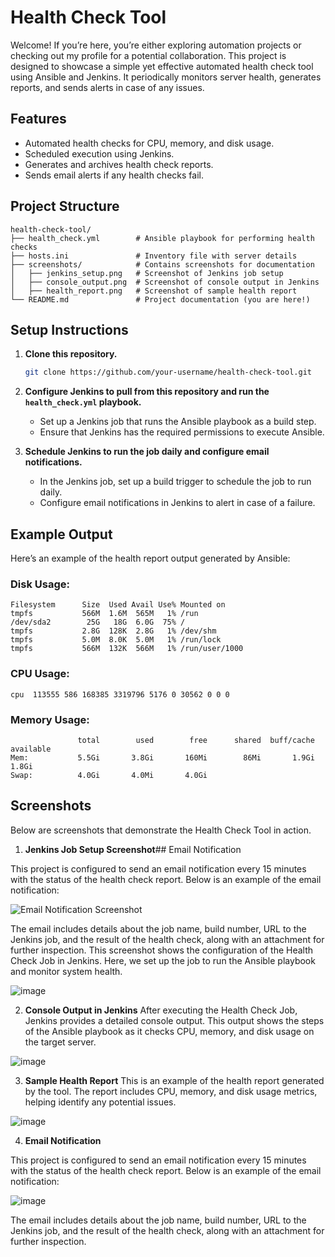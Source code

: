 # Health Check Tool

Welcome! If you’re here, you’re either exploring automation projects or checking out my profile for a potential collaboration. This project is designed to showcase a simple yet effective automated health check tool using Ansible and Jenkins. It periodically monitors server health, generates reports, and sends alerts in case of any issues.

## Features
- Automated health checks for CPU, memory, and disk usage.
- Scheduled execution using Jenkins.
- Generates and archives health check reports.
- Sends email alerts if any health checks fail.

## Project Structure

```
health-check-tool/
├── health_check.yml        # Ansible playbook for performing health checks
├── hosts.ini               # Inventory file with server details
├── screenshots/            # Contains screenshots for documentation
│   ├── jenkins_setup.png   # Screenshot of Jenkins job setup
│   ├── console_output.png  # Screenshot of console output in Jenkins
│   ├── health_report.png   # Screenshot of sample health report
└── README.md               # Project documentation (you are here!)
```

## Setup Instructions

1. **Clone this repository.**
   ```bash
   git clone https://github.com/your-username/health-check-tool.git
   ```

2. **Configure Jenkins to pull from this repository and run the `health_check.yml` playbook.**
   - Set up a Jenkins job that runs the Ansible playbook as a build step.
   - Ensure that Jenkins has the required permissions to execute Ansible.

3. **Schedule Jenkins to run the job daily and configure email notifications.**
   - In the Jenkins job, set up a build trigger to schedule the job to run daily.
   - Configure email notifications in Jenkins to alert in case of a failure.

## Example Output
Here’s an example of the health report output generated by Ansible:

### Disk Usage:
```plaintext
Filesystem      Size  Used Avail Use% Mounted on
tmpfs           566M  1.6M  565M   1% /run
/dev/sda2        25G   18G  6.0G  75% /
tmpfs           2.8G  128K  2.8G   1% /dev/shm
tmpfs           5.0M  8.0K  5.0M   1% /run/lock
tmpfs           566M  132K  566M   1% /run/user/1000
```

### CPU Usage:
```plaintext
cpu  113555 586 168385 3319796 5176 0 30562 0 0 0
```

### Memory Usage:
```plaintext
               total        used        free      shared  buff/cache   available
Mem:           5.5Gi       3.8Gi       160Mi        86Mi       1.9Gi       1.8Gi
Swap:          4.0Gi       4.0Mi       4.0Gi
```

## Screenshots


Below are screenshots that demonstrate the Health Check Tool in action.

1. **Jenkins Job Setup Screenshot**## Email Notification

This project is configured to send an email notification every 15 minutes with the status of the health check report. Below is an example of the email notification:

![Email Notification Screenshot](screenshots/email_notification.png) <!-- Add the correct path if different -->

The email includes details about the job name, build number, URL to the Jenkins job, and the result of the health check, along with an attachment for further inspection.
   This screenshot shows the configuration of the Health Check Job in Jenkins. Here, we set up the job to run the Ansible playbook and monitor system health.

![image](https://github.com/user-attachments/assets/df24b4ef-1347-4569-93db-5f15071c3517)


2. **Console Output in Jenkins**
   After executing the Health Check Job, Jenkins provides a detailed console output. This output shows the steps of the Ansible playbook as it checks CPU, memory, and disk usage on the target server.

![image](https://github.com/user-attachments/assets/31122827-aac0-4ab2-b705-f80055492d6f)

3. **Sample Health Report**
   This is an example of the health report generated by the tool. The report includes CPU, memory, and disk usage metrics, helping identify any potential issues.

![image](https://github.com/user-attachments/assets/99502301-57c4-45da-aaa5-d7267f97a4dc)

4. **Email Notification**

This project is configured to send an email notification every 15 minutes with the status of the health check report. Below is an example of the email notification:

![image](https://github.com/user-attachments/assets/5e81babe-f085-466b-8344-f9af11ca2b38)


The email includes details about the job name, build number, URL to the Jenkins job, and the result of the health check, along with an attachment for further inspection.





